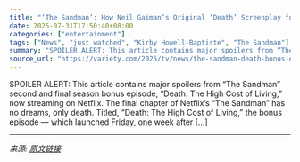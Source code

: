 ```yaml
---
title: "‘The Sandman’: How Neil Gaiman’s Original ‘Death’ Screenplay for Guillermo del Toro and Superman Inspired Netflix’s Final Bonus Episode"
date: 2025-07-31T17:50:40+08:00
categories: ["entertainment"]
tags: ["News", "just watched", "Kirby Howell-Baptiste", "The Sandman"]
summary: "SPOILER ALERT: This article contains major spoilers from “The Sandman” second and final season bonus episode, &#8220;Death: The High Cost of Living,&#8221; now streaming on Netflix. The final chapter "
source_url: "https://variety.com/2025/tv/news/the-sandman-death-bonus-episode-neil-gaiman-script-superman-1236474567/"
---
```


SPOILER ALERT: This article contains major spoilers from “The Sandman” second and final season bonus episode, &#8220;Death: The High Cost of Living,&#8221; now streaming on Netflix. The final chapter of Netflix&#8217;s &#8220;The Sandman&#8221; has no dreams, only death. Titled, &#8220;Death: The High Cost of Living,&#8221; the bonus episode &#8212; which launched Friday, one week after [&#8230;]

---

*来源: [原文链接](https://variety.com/2025/tv/news/the-sandman-death-bonus-episode-neil-gaiman-script-superman-1236474567/)*
